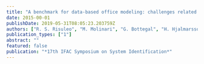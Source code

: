 ```yaml
---
title: "A benchmark for data-based office modeling: challenges related to CO$_2$ dynamics"
date: 2015-00-01
publishDate: 2019-05-31T08:05:23.203759Z
authors: ["R. S. Risuleo", "M. Molinari", "G. Bottegal", "H. Hjalmarsson", "K. H. Johansson"]
publication_types: ["1"]
abstract: ""
featured: false
publication: "*17th IFAC Symposium on System Identification*"
---
```


